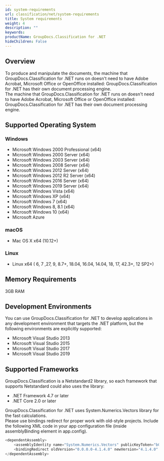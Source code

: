 ```yaml
---
id: system-requirements
url: classification/net/system-requirements
title: System requirements
weight: 4
description: ""
keywords: 
productName: GroupDocs.Classification for .NET
hideChildren: False
---
```

## Overview

To produce and manipulate the documents, the machine that GroupDocs.Classification for .NET runs on doesn't need to have Adobe Acrobat, Microsoft Office or OpenOffice installed: GroupDocs.Classification for .NET has their own document processing engine.  
The machine that GroupDocs.Classification for .NET runs on doesn't need to have Adobe Acrobat, Microsoft Office or OpenOffice installed: GroupDocs.Classification for .NET has their own document processing engine.

## Supported Operating System

### Windows

*   Microsoft Windows 2000 Professional (x64)
*   Microsoft Windows 2000 Server (x64)
*   Microsoft Windows 2003 Server (x64)
*   Microsoft Windows 2008 Server (x64)
*   Microsoft Windows 2012 Server (x64)
*   Microsoft Windows 2012 R2 Server (x64)
*   Microsoft Windows 2016 Server (x64)
*   Microsoft Windows 2019 Server (x64)
*   Microsoft Windows Vista (x64)
*   Microsoft Windows XP (x64)
*   Microsoft Windows 7 (x64)
*   Microsoft Windows 8, 8.1 (x64)
*   Microsoft Windows 10 (x64)
*   Microsoft Azure

### macOS

*   Mac OS X x64 (10.12+) 

### Linux

*   Linux x64 ( 6, 7 ,27, 9, 8.7+, 18.04, 16.04, 14.04, 18, 17, 42.3+, 12 SP2+)

## Memory Requirements

3GB RAM

## Development Environments

You can use GroupDocs.Classification for .NET to develop applications in any development environment that targets the .NET platform, but the following environments are explicitly supported:

*   Microsoft Visual Studio 2013
*   Microsoft Visual Studio 2015
*   Microsoft Visual Studio 2017
*   Microsoft Visual Studio 2019

## Supported Frameworks

GroupDocs.Classification is a Netstandard2 library, so each framework that supports Netstandard could also uses the library:

*   .NET Framework 4.7 or later
*   .NET Core 2.0 or later

GroupDocs.Classification for .NET uses System.Numerics.Vectors library for the fast calculations.  
Please use bindings redirect for proper work with old-style projects. Include the following XML code in your app configuration file (inside assemblyBinding element in app.config). 

```csharp
<dependentAssembly>
	<assemblyIdentity name="System.Numerics.Vectors" publicKeyToken="b03f5f7f11d50a3a" culture="neutral" />
	<bindingRedirect oldVersion="0.0.0.0-4.1.4.0" newVersion="4.1.4.0" />
</dependentAssembly>
```
